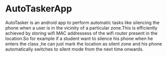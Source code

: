 # AutoTaskerApp

AutoTasker is an android app to perform automatic tasks like silencing the phone when a user is in the vicinity of a particular zone.This is efficiently achieved by storing wifi MAC addressess of the wifi router present in the location.So for example if a student want to silence his phone when he enters the class ,he can just mark the location as silent zone and his phone automatically switches to silent mode from the next time onwards.  

